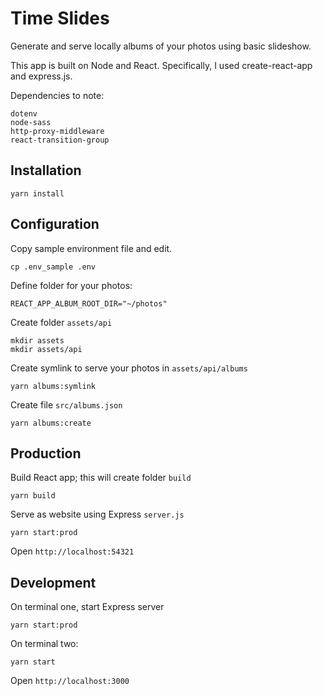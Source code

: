 # Time Slides
Generate and serve locally albums of your photos using basic slideshow.

This app is built on Node and React. Specifically, I used create-react-app and express.js.

Dependencies to note:

```
dotenv
node-sass
http-proxy-middleware
react-transition-group
```

## Installation

```
yarn install
```

## Configuration

Copy sample environment file and edit.

```
cp .env_sample .env
```

Define folder for your photos:

```
REACT_APP_ALBUM_ROOT_DIR="~/photos"
```

Create folder `assets/api`

```
mkdir assets
mkdir assets/api
```

Create symlink to serve your photos in `assets/api/albums`

```
yarn albums:symlink
```

Create file `src/albums.json`

```
yarn albums:create
```

## Production

Build React app; this will create folder `build`

```
yarn build
```

Serve as website using Express `server.js`

```
yarn start:prod
```

Open `http://localhost:54321`

## Development

On terminal one, start Express server

```
yarn start:prod
```

On terminal two:

```
yarn start
```

Open `http://localhost:3000`

